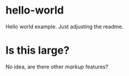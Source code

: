 # hello-world
Hello world example. Just adjusting the readme.
# Is this large?
No idea, are there other <i>markup</i> features?
